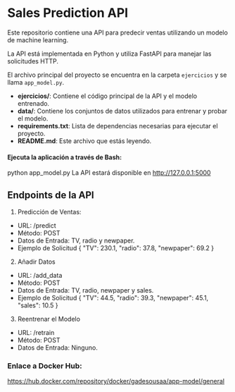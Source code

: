 # Sales Prediction API

Este repositorio contiene una API para predecir ventas utilizando un modelo de machine learning. 

La API está implementada en Python y utiliza FastAPI para manejar las solicitudes HTTP. 

El archivo principal del proyecto se encuentra en la carpeta `ejercicios` y se llama `app_model.py`.

- **ejercicios/**: Contiene el código principal de la API y el modelo entrenado.
- **data/**: Contiene los conjuntos de datos utilizados para entrenar y probar el modelo.
- **requirements.txt**: Lista de dependencias necesarias para ejecutar el proyecto.
- **README.md**: Este archivo que estás leyendo.


#### Ejecuta la aplicación a través de Bash:
python app_model.py
La API estará disponible en http://127.0.0.1:5000


## Endpoints de la API

1. Predicción de Ventas:
- URL: /predict
- Método: POST
- Datos de Entrada: TV, radio y newpaper.
- Ejemplo de Solicitud
{
  "TV": 230.1,
  "radio": 37.8,
  "newpaper": 69.2
}

2. Añadir Datos
- URL: /add_data
- Método: POST
- Datos de Entrada: TV, radio, newpaper y sales.
- Ejemplo de Solicitud
{
  "TV": 44.5,
  "radio": 39.3,
  "newpaper": 45.1,
  "sales": 10.5
}

3. Reentrenar el Modelo
- URL: /retrain
- Método: POST
- Datos de Entrada: Ninguno.


### Enlace a Docker Hub:

https://hub.docker.com/repository/docker/gadesousaa/app-model/general
